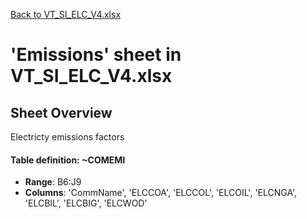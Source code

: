 [Back to VT_SI_ELC_V4.xlsx](README.md)

# 'Emissions' sheet in VT_SI_ELC_V4.xlsx

## Sheet Overview

Electricty emissions factors

#### Table definition: ~COMEMI
- **Range**: B6:J9
- **Columns**: 'CommName', 'ELCCOA', 'ELCCOL', 'ELCOIL', 'ELCNGA', 'ELCBIL', 'ELCBIG', 'ELCWOD'

